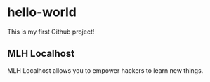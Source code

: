 # hello-world
This is my first Github project!

## MLH Localhost

MLH Localhost allows you to empower hackers to learn new things.